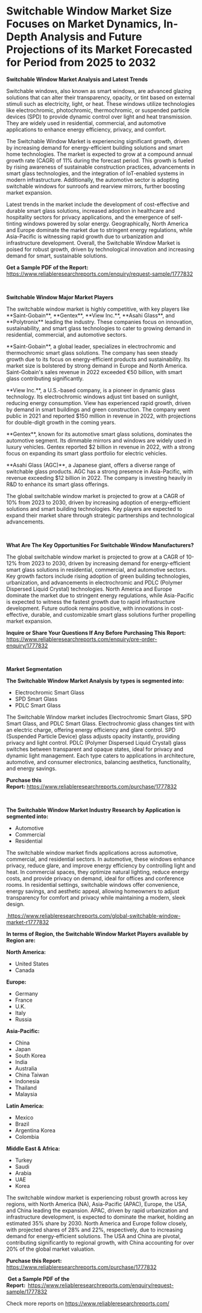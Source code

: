 <p><h1>Switchable Window Market Size Focuses on Market Dynamics, In-Depth Analysis and Future Projections of its Market Forecasted for Period from 2025 to 2032</h1></p><p><strong>Switchable Window Market Analysis and Latest Trends</strong></p>
<p><p>Switchable windows, also known as smart windows, are advanced glazing solutions that can alter their transparency, opacity, or tint based on external stimuli such as electricity, light, or heat. These windows utilize technologies like electrochromic, photochromic, thermochromic, or suspended particle devices (SPD) to provide dynamic control over light and heat transmission. They are widely used in residential, commercial, and automotive applications to enhance energy efficiency, privacy, and comfort.</p><p>The Switchable Window Market is experiencing significant growth, driven by increasing demand for energy-efficient building solutions and smart home technologies. The market is expected to grow at a compound annual growth rate (CAGR) of 11% during the forecast period. This growth is fueled by rising awareness of sustainable construction practices, advancements in smart glass technologies, and the integration of IoT-enabled systems in modern infrastructure. Additionally, the automotive sector is adopting switchable windows for sunroofs and rearview mirrors, further boosting market expansion.</p><p>Latest trends in the market include the development of cost-effective and durable smart glass solutions, increased adoption in healthcare and hospitality sectors for privacy applications, and the emergence of self-tinting windows powered by solar energy. Geographically, North America and Europe dominate the market due to stringent energy regulations, while Asia-Pacific is witnessing rapid growth due to urbanization and infrastructure development. Overall, the Switchable Window Market is poised for robust growth, driven by technological innovation and increasing demand for smart, sustainable solutions.</p></p>
<p><strong>Get a Sample PDF of the Report:&nbsp;</strong> <a href="https://www.reliableresearchreports.com/enquiry/request-sample/1777832?utm_campaign=2181&utm_medium=2&utm_source=Github&utm_content=ia&utm_term=26012025&utm_id=switchable-window">https://www.reliableresearchreports.com/enquiry/request-sample/1777832</a></p>
<p>&nbsp;</p>
<p><strong>Switchable Window Major Market Players</strong></p>
<p><p>The switchable window market is highly competitive, with key players like **Saint-Gobain**, **Gentex**, **View Inc.**, **Asahi Glass**, and **Polytronix** leading the industry. These companies focus on innovation, sustainability, and smart glass technologies to cater to growing demand in residential, commercial, and automotive sectors.</p><p>**Saint-Gobain**, a global leader, specializes in electrochromic and thermochromic smart glass solutions. The company has seen steady growth due to its focus on energy-efficient products and sustainability. Its market size is bolstered by strong demand in Europe and North America. Saint-Gobain's sales revenue in 2022 exceeded €50 billion, with smart glass contributing significantly.</p><p>**View Inc.**, a U.S.-based company, is a pioneer in dynamic glass technology. Its electrochromic windows adjust tint based on sunlight, reducing energy consumption. View has experienced rapid growth, driven by demand in smart buildings and green construction. The company went public in 2021 and reported $150 million in revenue in 2022, with projections for double-digit growth in the coming years.</p><p>**Gentex**, known for its automotive smart glass solutions, dominates the automotive segment. Its dimmable mirrors and windows are widely used in luxury vehicles. Gentex reported $2 billion in revenue in 2022, with a strong focus on expanding its smart glass portfolio for electric vehicles.</p><p>**Asahi Glass (AGC)**, a Japanese giant, offers a diverse range of switchable glass products. AGC has a strong presence in Asia-Pacific, with revenue exceeding $12 billion in 2022. The company is investing heavily in R&D to enhance its smart glass offerings.</p><p>The global switchable window market is projected to grow at a CAGR of 10% from 2023 to 2030, driven by increasing adoption of energy-efficient solutions and smart building technologies. Key players are expected to expand their market share through strategic partnerships and technological advancements.</p></p>
<p>&nbsp;</p>
<p><strong>What Are The Key Opportunities For Switchable Window Manufacturers?</strong></p>
<p><p>The global switchable window market is projected to grow at a CAGR of 10-12% from 2023 to 2030, driven by increasing demand for energy-efficient smart glass solutions in residential, commercial, and automotive sectors. Key growth factors include rising adoption of green building technologies, urbanization, and advancements in electrochromic and PDLC (Polymer Dispersed Liquid Crystal) technologies. North America and Europe dominate the market due to stringent energy regulations, while Asia-Pacific is expected to witness the fastest growth due to rapid infrastructure development. Future outlook remains positive, with innovations in cost-effective, durable, and customizable smart glass solutions further propelling market expansion.</p></p>
<p><strong>Inquire or Share Your Questions If Any Before Purchasing This Report:</strong> <a href="https://www.reliableresearchreports.com/enquiry/pre-order-enquiry/1777832?utm_campaign=2181&utm_medium=2&utm_source=Github&utm_content=ia&utm_term=26012025&utm_id=switchable-window">https://www.reliableresearchreports.com/enquiry/pre-order-enquiry/1777832</a></p>
<p>&nbsp;</p>
<p><strong>Market Segmentation</strong></p>
<p><strong>The Switchable Window Market Analysis by types is segmented into:</strong></p>
<p><ul><li>Electrochromic Smart Glass</li><li>SPD Smart Glass</li><li>PDLC Smart Glass</li></ul></p>
<p><p>The Switchable Window market includes Electrochromic Smart Glass, SPD Smart Glass, and PDLC Smart Glass. Electrochromic glass changes tint with an electric charge, offering energy efficiency and glare control. SPD (Suspended Particle Device) glass adjusts opacity instantly, providing privacy and light control. PDLC (Polymer Dispersed Liquid Crystal) glass switches between transparent and opaque states, ideal for privacy and dynamic light management. Each type caters to applications in architecture, automotive, and consumer electronics, balancing aesthetics, functionality, and energy savings.</p></p>
<p><strong>Purchase this Report:&nbsp;</strong><a href="https://www.reliableresearchreports.com/purchase/1777832?utm_campaign=2181&utm_medium=2&utm_source=Github&utm_content=ia&utm_term=26012025&utm_id=switchable-window">https://www.reliableresearchreports.com/purchase/1777832</a></p>
<p>&nbsp;</p>
<p><strong>The Switchable Window Market Industry Research by Application is segmented into:</strong></p>
<p><ul><li>Automotive</li><li>Commercial</li><li>Residential</li></ul></p>
<p><p>The switchable window market finds applications across automotive, commercial, and residential sectors. In automotive, these windows enhance privacy, reduce glare, and improve energy efficiency by controlling light and heat. In commercial spaces, they optimize natural lighting, reduce energy costs, and provide privacy on demand, ideal for offices and conference rooms. In residential settings, switchable windows offer convenience, energy savings, and aesthetic appeal, allowing homeowners to adjust transparency for comfort and privacy while maintaining a modern, sleek design.</p></p>
<p><a href="https://www.reliableresearchreports.com/global-switchable-window-market-r1777832?utm_campaign=2181&utm_medium=2&utm_source=Github&utm_content=ia&utm_term=26012025&utm_id=switchable-window">&nbsp;https://www.reliableresearchreports.com/global-switchable-window-market-r1777832</a></p>
<p><strong>In terms of Region, the Switchable Window Market Players available by Region are:</strong></p>
<p>
    <p> <strong> North America: </strong>
        <ul>
            <li>United States</li>
            <li>Canada</li>
        </ul>
        </p> 
    <p> <strong> Europe: </strong>
        <ul>
            <li>Germany</li>
            <li>France</li>
            <li>U.K.</li>
            <li>Italy</li>
            <li>Russia</li>
        </ul>
        </p> 
    <p> <strong> Asia-Pacific: </strong>
        <ul>
            <li>China</li>
            <li>Japan</li>
            <li>South Korea</li>
            <li>India</li>
            <li>Australia</li>
            <li>China Taiwan</li>
            <li>Indonesia</li>
            <li>Thailand</li>
            <li>Malaysia</li>
        </ul>
        </p> 
    <p> <strong> Latin America: </strong>
        <ul>
            <li>Mexico</li>
            <li>Brazil</li>
            <li>Argentina Korea</li>
            <li>Colombia</li>
        </ul>
        </p> 
    <p> <strong> Middle East & Africa: </strong>
        <ul>
            <li>Turkey</li>
            <li>Saudi</li>
            <li>Arabia</li>
            <li>UAE</li>
            <li>Korea</li>
        </ul>
    </p>
    </p>
<p><p>The switchable window market is experiencing robust growth across key regions, with North America (NA), Asia-Pacific (APAC), Europe, the USA, and China leading the expansion. APAC, driven by rapid urbanization and infrastructure development, is expected to dominate the market, holding an estimated 35% share by 2030. North America and Europe follow closely, with projected shares of 28% and 22%, respectively, due to increasing demand for energy-efficient solutions. The USA and China are pivotal, contributing significantly to regional growth, with China accounting for over 20% of the global market valuation.</p></p>
<p><strong>Purchase this Report: </strong><a href="https://www.reliableresearchreports.com/purchase/1777832?utm_campaign=2181&utm_medium=2&utm_source=Github&utm_content=ia&utm_term=26012025&utm_id=switchable-window">https://www.reliableresearchreports.com/purchase/1777832</a></p>
<p>&nbsp;<strong>Get a Sample PDF of the Report:&nbsp;&nbsp;</strong><a href="https://www.reliableresearchreports.com/enquiry/request-sample/1777832?utm_campaign=2181&utm_medium=2&utm_source=Github&utm_content=ia&utm_term=26012025&utm_id=switchable-window">https://www.reliableresearchreports.com/enquiry/request-sample/1777832</a></p>
<p><strong></strong></p>
<p>Check more reports on <a href="https://www.reliableresearchreports.com/?utm_campaign=2181&utm_medium=2&utm_source=Github&utm_content=ia&utm_term=26012025&utm_id=switchable-window">https://www.reliableresearchreports.com/</a></p>